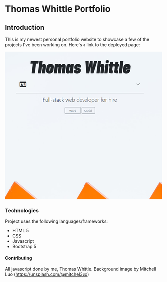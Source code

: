 # Thomas Whittle Portfolio


## Introduction
  This is my newest personal portfolio website to showcase a few of the 
  projects I've been working on. Here's a link to the deployed page:

   
![Thomas Whittle portfolio screenshot](assets/portfolio_snip.PNG)


### Technologies
Project uses the following languages/frameworks:
* HTML 5
* CSS
* Javascript
* Bootstrap 5

#### Contributing
All javascript done by me, Thomas Whittle.
Background image by Mitchell Luo (https://unsplash.com/@mitchel3uo)